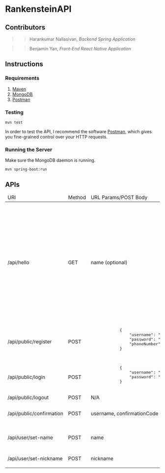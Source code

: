 # RankensteinAPI

## Contributors
>> Harankumar Nallasivan, *Backend Spring Application*

>> Benjamin Yan, *Front-End React Native Application*

## Instructions
### Requirements
1. [Maven](https://maven.apache.org/install.html)
1. [MongoDB](https://www.mongodb.com/download-center?jmp=nav#community)
1. [Postman](https://www.getpostman.com/)
### Testing
`mvn test`

In order to test the API, I recommend the software [Postman](https://www.getpostman.com/), which gives you fine-grained control over your HTTP requests.
### Running the Server
Make sure the MongoDB daemon is running.

`mvn spring-boot:run`

## APIs
<table>
<thead>
    <td>URI</td>
    <td>Method</td>
    <td>URL Params/POST Body</td>
    <td>Examples</td>
    <td>Requirements</td>
</thead>
<tbody>
<tr>
    <td>/api/hello</td>
    <td>GET</td>
    <td>name (optional)</td>
    <td>
        <p>/api/hello</p>
        <pre>
            {
                "data": "Hello, world!",
                "metadata": {
                    "status": 200,
                    "page": 1,
                    "seed": 1,
                    "size": 1
                }
            }
        </pre>
        <p>/api/hello?name=Ben</p>
        <pre>
            "data": "Hello, Ben!",
            "metadata": {
                "status": 200,
                "page": 1,
                "seed": 1,
                "size": 1
            }
        </pre>
    </td>
    <td>Authenticated</td>
</tr>
<tr>
    <td>
        /api/public/register
    </td>
    <td>
        POST
    </td>
    <td>
        <pre>
            {
                "username": "String", // at least 5 characters long, starting with an alphabetical character, all alphanumeric
                "password": "String", // at least 8 characters long, a-z, A-Z, 0-9, ~, !, @, #, $, %, ^, &, or *
                "phoneNumber": "String" // valid phone number shape
            }    
        </pre>
    </td>
    <td>
        <pre>
            {
                "username": "neo123",
                "password": "password",
                "phoneNumber": "+1 555-555-5555"
            }
        </pre>
    </td>
    <td>
        Unauthenticated
    </td>
</tr>
<tr>
    <td>
        /api/public/login
    </td>
    <td>
        POST
    </td>
    <td>
        <pre>
            {
                "username": "String", // not empty
                "password": "String", // not empty
            }    
        </pre>
    </td>
    <td>
        <pre>
            {
                "username": "neo123",
                "password": "password"
            }
        </pre>
    </td>
    <td>
        Unauthenticated
    </td>
</tr>
<tr>
    <td>
        /api/public/logout
    </td>
    <td>
        POST
    </td>
    <td>
        N/A
    </td>
    <td>
        N/A
    </td>
    <td>
        Authenticated
    </td>
</tr>
<tr>
    <td>
        /api/public/confirmation
    </td>
    <td>
        POST
    </td>
    <td>
        username, confirmationCode
    </td>
    <td>
        <p>/api/public/confirmation?username=neo123&confirmationCode=2018</p>
    </td>
    <td>
        Unauthenticated
    </td>
</tr>
<tr>
    <td>
        /api/user/set-name
    </td>
    <td>
        POST
    </td>
    <td>
        name
    </td>
    <td>
        <p>/api/user/set-name?name=Thomas%20Anderson</p>
    </td>
    <td>
        Authenticated
    </td>
</tr>
<tr>
    <td>
        /api/user/set-nickname
    </td>
    <td>
        POST
    </td>
    <td>
        nickname
    </td>
    <td>
        <p>/api/user/set-name?nickname=Neo</p>
    </td>
    <td>
        Authenticated
    </td>
</tr>
</tbody>
</table>
